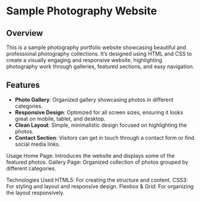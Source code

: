 # Sample Photography Website

## Overview
This is a sample photography portfolio website showcasing beautiful and professional photography collections. It’s designed using HTML and CSS to create a visually engaging and responsive website, highlighting photography work through galleries, featured sections, and easy navigation.

## Features
- **Photo Gallery**: Organized gallery showcasing photos in different categories.
- **Responsive Design**: Optimized for all screen sizes, ensuring it looks great on mobile, tablet, and desktop.
- **Clean Layout**: Simple, minimalistic design focused on highlighting the photos.
- **Contact Section**: Visitors can get in touch through a contact form or find social media links.



Usage
Home Page: Introduces the website and displays some of the featured photos.
Gallery Page: Organized collection of photos grouped by different categories.

Technologies Used
HTML5: For creating the structure and content.
CSS3: For styling and layout and responsive design.
Flexbox & Grid: For organizing the layout responsively.
